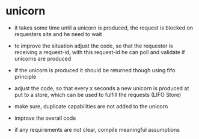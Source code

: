 # unicorn

* it takes some time until a unicorn is produced, the request is blocked on requesters site and he need to wait 

* to improve the situation adjust the code, so that the requester is receiving a request-id, with this request-id he can poll and validate if unicorns are produced

* if the unicorn is produced it should be returned though using fifo principle

* adjust the code, so that every x seconds a new unicorn is produced at put to a store, which can be used to fulfill the requests (LIFO Store)

* make sure, duplicate capabilities are not added to the unicorn

* improve the overall code

* if any requirements are not clear, compile meaningful assumptions
